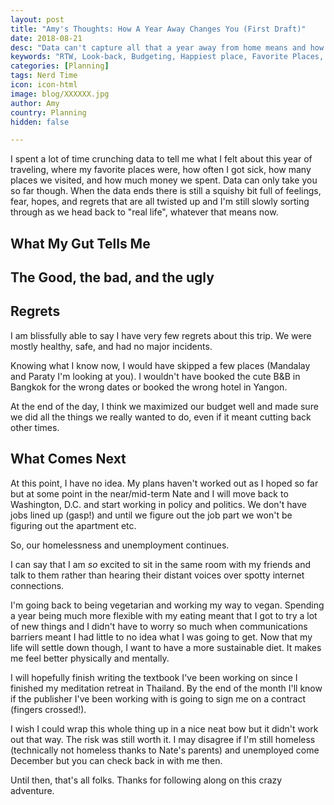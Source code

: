 ```yaml
---
layout: post
title: "Amy's Thoughts: How A Year Away Changes You (First Draft)"
date: 2018-08-21
desc: "Data can't capture all that a year away from home means and how it changes you. This is a little more touchy feely version of my reflections on our RTW trip."
keywords: "RTW, Look-back, Budgeting, Happiest place, Favorite Places, travel data analysis"
categories: [Planning]
tags: Nerd Time
icon: icon-html
image: blog/XXXXXX.jpg
author: Amy
country: Planning
hidden: false

---
```


I spent a lot of time crunching data to tell me what I felt about this year of traveling, where my favorite places were, how often I got sick, how many places we visited, and how much money we spent. Data can only take you so far though. When the data ends there is still a squishy bit full of feelings, fear, hopes, and regrets that are all twisted up and I'm still slowly sorting through as we head back to "real life", whatever that means now. 

## <i class="fa fa-check-square" aria-hidden="true" style="color:#2495C4;"></i> What My Gut Tells Me

## <i class="fa fa-check-square" aria-hidden="true" style="color:#2495C4;"></i> The Good, the bad, and the ugly

## <i class="fa fa-check-square" aria-hidden="true" style="color:#2495C4;"></i> Regrets

I am blissfully able to say I have very few regrets about this trip. We were mostly healthy, safe, and had no major incidents. 

Knowing what I know now, I would have skipped a few places (Mandalay and Paraty I'm looking at you). I wouldn't have booked the cute B&B in Bangkok for the wrong dates or booked the wrong hotel in Yangon. 

At the end of the day, I think we maximized our budget well and made sure we did all the things we really wanted to do, even if it meant cutting back other times. 


## <i class="fa fa-check-square" aria-hidden="true" style="color:#2495C4;"></i> What Comes Next

At this point, I have no idea. My plans haven't worked out as I hoped so far but at some point in the near/mid-term Nate and I will move back to Washington, D.C. and start working in policy and politics. We don't have jobs lined up (gasp!) and until we figure out the job part we won't be figuring out the apartment etc. 

So, our homelessness and unemployment continues. 

I can say that I am _so_ excited to sit in the same room with my friends and talk to them rather than hearing their distant voices over spotty internet connections. 

I'm going back to being vegetarian and working my way to vegan. Spending a year being much more flexible with my eating meant that I got to try a lot of new things and I didn't have to worry so much when communications barriers meant I had little to no idea what I was going to get. Now that my life will settle down though, I want to have a more sustainable diet. It makes me feel better physically and mentally. 

I will hopefully finish writing the textbook I've been working on since I finished my meditation retreat in Thailand. By the end of the month I'll know if the publisher I've been working with is going to sign me on a contract (fingers crossed!). 

I wish I could wrap this whole thing up in a nice neat bow but it didn't work out that way. The risk was still worth it. I may disagree if I'm still homeless (technically not homeless thanks to Nate's parents) and unemployed come December but you can check back in with me then. 

Until then, that's all folks. Thanks for following along on this crazy adventure. 



